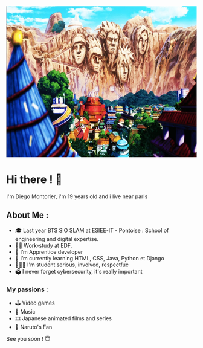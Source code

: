 <img width = 1000px height = 400px src = konoha-village.jpg>

# Hi there ! 👋

I'm Diego Montorier, i'm 19 years old and i live near paris

## About Me :
- 🎓 Last year BTS SIO SLAM at ESIEE-IT - Pontoise : School of engineering and digital expertise.
- 🧑‍💻 Work-study at EDF.
- 🔭 I’m Apprentice developer
- 🌱 I’m currently learning HTML, CSS, Java, Python et Django
- 👨🏻‍🎓 I'm student serious, involved, respectfuc
- 🗳  I never forget cybersecurity, it's really important

### My passions :
- 🕹️ Video games
- 🎵 Music
- 🎞️ Japanese animated films and series
- 🍥 Naruto's Fan

See you soon ! 😇
<!--
**Diego-MTR/DIEGO-MTR** is a ✨ _special_ ✨ repository because its `README.md` (this file) appears on your GitHub profile.
